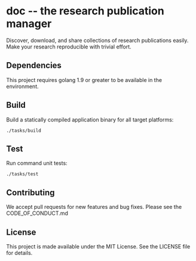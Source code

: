 doc -- the research publication manager
=======================================

Discover, download, and share collections of research publications
easily. Make your research reproducible with trivial effort.


## Dependencies

This project requires golang 1.9 or greater to be available in the environment.


## Build

Build a statically compiled application binary for all target platforms:

    ./tasks/build


## Test

Run command unit tests:

    ./tasks/test
    
    
## Contributing

We accept pull requests for new features and bug fixes.
Please see the CODE_OF_CONDUCT.md

    
## License

This project is made available under the MIT License. See the LICENSE file for details.